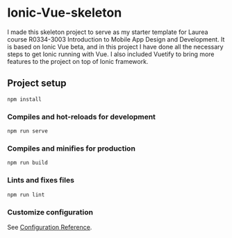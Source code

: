 # Ionic-Vue-skeleton

I made this skeleton project to serve as my starter template for Laurea course R0334-3003 Introduction to Mobile App Design and Development. It is based on Ionic Vue beta, and in this project I have done all the necessary steps to get Ionic running with Vue. I also included Vuetify to bring more features to the project on top of Ionic framework.

## Project setup
```
npm install
```

### Compiles and hot-reloads for development
```
npm run serve
```

### Compiles and minifies for production
```
npm run build
```

### Lints and fixes files
```
npm run lint
```

### Customize configuration
See [Configuration Reference](https://cli.vuejs.org/config/).
